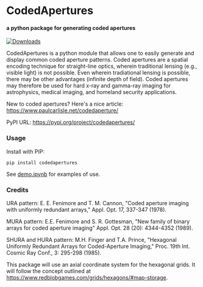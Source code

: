 # CodedApertures
#### a python package for generating coded apertures  

[![Downloads](https://static.pepy.tech/personalized-badge/codedapertures?period=total&units=international_system&left_color=black&right_color=blue&left_text=Downloads)](https://pepy.tech/project/codedapertures)

CodedApertures is a python module that allows one to easily generate and display common coded aperture patterns. Coded apertures are a spatial encoding technique for straight-line optics, wherein traditional lensing (e.g., visible light) is not possible. Even wherein tradiational lensing is possible, there may be other advantages (infinite depth of field). Coded apertures may therefore be used for hard x-ray and gamma-ray imaging for astrophysics, medical imaging, and homeland security applications.

New to coded apertures? Here's a nice article: https://www.paulcarlisle.net/codedaperture/

PyPI URL: https://pypi.org/project/codedapertures/

### Usage

Install with PIP:
```
pip install codedapertures
```

See [demo.ipynb](https://github.com/bpops/codedapertures/blob/master/demo.ipynb) for examples of use.

### Credits

URA pattern: E. E. Fenimore and T. M. Cannon, "Coded aperture imaging with uniformly redundant arrays," Appl. Opt. 17, 337-347 (1978).

MURA pattern:  E.E. Fenimore and S. R. Gottesman, "New family of binary arrays for coded aperture imaging" Appl. Opt. 28 (20): 4344-4352 (1989).

SHURA and HURA pattern: M.H. Finger and T.A. Prince, "Hexagonal Uniformly Redundant Arrays for Coded-Aperture Imaging," Proc. 19th Int. Cosmic Ray Conf., 3: 295-298 (1985).

This package will use an axial coordinate system for the hexagonal grids. It will follow the concept outlined at https://www.redblobgames.com/grids/hexagons/#map-storage.
